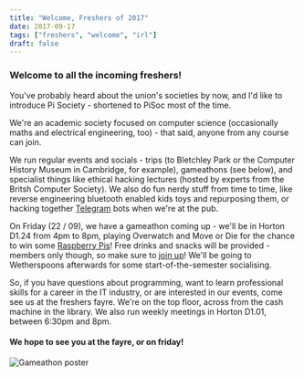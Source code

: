 ```yaml
---
title: "Welcome, Freshers of 2017"
date: 2017-09-17
tags: ["freshers", "welcome", "irl"]
draft: false
---
```


### Welcome to all the incoming freshers! 

You've probably heard about the union's societies by now, and I'd like to introduce Pi Society - shortened to PiSoc most of the time. 

We're an academic society focused on computer science (occasionally maths and electrical engineering, too) - that said, anyone from any course can join. 

We run regular events and socials - trips (to Bletchley Park or the Computer History Museum in Cambridge, for example), gameathons (see below), and specialist things like ethical hacking lectures (hosted by experts from the Britsh Computer Society). We also do fun nerdy stuff from time to time, like reverse engineering bluetooth enabled kids toys and repurposing them, or hacking together [Telegram](https://telegram.org/) bots when we're at the pub.

On Friday (22 / 09), we have a gameathon coming up - we'll be in Horton D1.24 from 4pm to 8pm, playing Overwatch and Move or Die for the chance to win some [Raspberry Pis](https://www.raspberrypi.org/)! Free drinks and snacks will be provided - members only though, so make sure to [join up](http://www.bradfordunisu.co.uk/groups/pi-society-pisoc/)! We'll be going to Wetherspoons afterwards for some start-of-the-semester socialising.

So, if you have questions about programming, want to learn professional skills for a career in the IT industry, or are interested in our events, come see us at the freshers fayre. We're on the top floor, across from the cash machine in the library. We also run weekly meetings in Horton D1.01, between 6:30pm and 8pm.

#### We hope to see you at the fayre, or on friday!

![Gameathon poster](/img/2017/gameathon_one_2017.png)
